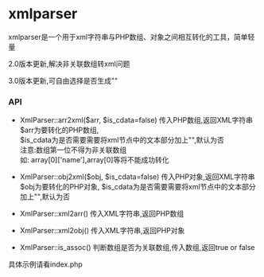 # xmlparser
xmlparser是一个用于xml字符串与PHP数组、对象之间相互转化的工具，简单轻量

2.0版本更新,解决非关联数组转xml问题

3.0版本更新,可自由选择是否生成"<!--[CDATA[xxx]-->"

### API

* XmlParser::arr2xml($arr, $is_cdata=false)
传入PHP数组,返回XML字符串  
$arr为要转化的PHP数组,  
$is_cdata为是否需要需要将xml节点中的文本部分加上"<!--[CDATA[xxx]-->",默认为否  
注意:数组第一位不得为非关联数组  
如: array[0]['name'],array[0]等将不能成功转化  

* XmlParser::obj2xml($obj, $is_cdata=false)
传入PHP对象,返回XML字符串
$obj为要转化的PHP对象,
$is_cdata为是否需要需要将xml节点中的文本部分加上"<!--[CDATA[xxx]-->",默认为否

* XmlParser::xml2arr()
传入XML字符串,返回PHP数组

* XmlParser::xml2obj()
传入XML字符串,返回PHP对象

* XmlParser::is_assoc()
判断数组是否为关联数组,传入数组,返回true or false

具体示例请看index.php